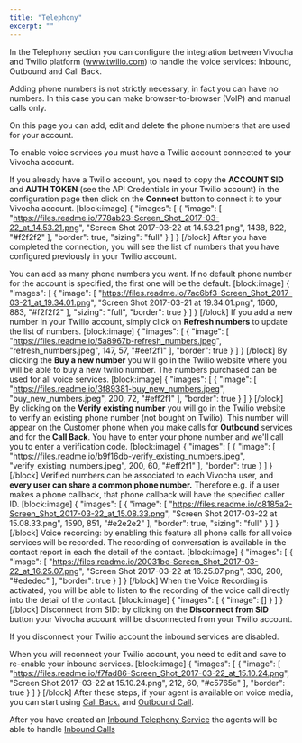 ```yaml
---
title: "Telephony"
excerpt: ""
---
```

In the Telephony section you can configure the integration between Vivocha and Twilio platform (www.twilio.com) to handle the voice services: Inbound, Outbound and Call Back.

Adding phone numbers is not strictly necessary, in fact you can have no numbers. In this case you can make browser-to-browser (VoIP) and manual calls only.

On this page you can add, edit and delete the phone numbers that are used for your account.

To enable voice services you must have a Twilio account connected to your Vivocha account.

If you already have a Twilio account, you need to copy the **ACCOUNT SID** and **AUTH TOKEN** (see the API Credentials in your Twilio account) in the configuration page then click on the **Connect** button to connect it to your Vivocha account.
[block:image]
{
  "images": [
    {
      "image": [
        "https://files.readme.io/778ab23-Screen_Shot_2017-03-22_at_14.53.21.png",
        "Screen Shot 2017-03-22 at 14.53.21.png",
        1438,
        822,
        "#f2f2f2"
      ],
      "border": true,
      "sizing": "full"
    }
  ]
}
[/block]
After you have completed the connection, you will see the list of numbers that you have configured previously in your Twilio account.

You can add as many phone numbers you want. If no default phone number for the account is specified, the first one will be the default.
[block:image]
{
  "images": [
    {
      "image": [
        "https://files.readme.io/7ac6bf3-Screen_Shot_2017-03-21_at_19.34.01.png",
        "Screen Shot 2017-03-21 at 19.34.01.png",
        1660,
        883,
        "#f2f2f2"
      ],
      "sizing": "full",
      "border": true
    }
  ]
}
[/block]
If you add a new number in your Twilio account, simply click on **Refresh numbers** to update the list of numbers.
[block:image]
{
  "images": [
    {
      "image": [
        "https://files.readme.io/5a8967b-refresh_numbers.jpeg",
        "refresh_numbers.jpeg",
        147,
        57,
        "#eef2f1"
      ],
      "border": true
    }
  ]
}
[/block]
By clicking the **Buy a new number** you will go in the Twilio website where you will be able to buy a new twilio number. The numbers purchased can be used for all voice services.
[block:image]
{
  "images": [
    {
      "image": [
        "https://files.readme.io/3f89381-buy_new_numbers.jpeg",
        "buy_new_numbers.jpeg",
        200,
        72,
        "#eff2f1"
      ],
      "border": true
    }
  ]
}
[/block]
By clicking on the **Verify existing number** you will go in the Twilio website to verify an existing phone number (not bought on Twilio). This number will appear on the Customer phone when you make calls for **Outbound** services and for the **Call Back**. You have to enter your phone number and we'll call you to enter a verification code.
[block:image]
{
  "images": [
    {
      "image": [
        "https://files.readme.io/b9f16db-verify_existing_numbers.jpeg",
        "verify_existing_numbers.jpeg",
        200,
        60,
        "#eff2f1"
      ],
      "border": true
    }
  ]
}
[/block]
Verified numbers can be associated to each Vivocha user, and **every user can share a common phone number.** Therefore e.g. if a user makes a phone callback, that phone callback will have the specified caller ID.
[block:image]
{
  "images": [
    {
      "image": [
        "https://files.readme.io/c8185a2-Screen_Shot_2017-03-22_at_15.08.33.png",
        "Screen Shot 2017-03-22 at 15.08.33.png",
        1590,
        851,
        "#e2e2e2"
      ],
      "border": true,
      "sizing": "full"
    }
  ]
}
[/block]
Voice recording: by enabling this feature all phone calls for all voice services will be recorded. The recording of conversation is available in the contact report in each the detail of the contact.
[block:image]
{
  "images": [
    {
      "image": [
        "https://files.readme.io/20031be-Screen_Shot_2017-03-22_at_16.25.07.png",
        "Screen Shot 2017-03-22 at 16.25.07.png",
        330,
        200,
        "#ededec"
      ],
      "border": true
    }
  ]
}
[/block]
When the Voice Recording is activated, you will be able to listen to the recording of the voice call directly into the detail of the contact.
[block:image]
{
  "images": [
    {
      "image": []
    }
  ]
}
[/block]
Disconnect from SID: by clicking on the **Disconnect from SID** button your Vivocha account will be disconnected from your Twilio account. 

If you disconnect your Twilio account the inbound services are disabled.

When you will reconnect your Twilio account, you need to edit and save to re-enable your inbound services.
[block:image]
{
  "images": [
    {
      "image": [
        "https://files.readme.io/f7fad86-Screen_Shot_2017-03-22_at_15.10.24.png",
        "Screen Shot 2017-03-22 at 15.10.24.png",
        212,
        60,
        "#c5765e"
      ],
      "border": true
    }
  ]
}
[/block]
After these steps, if your agent is available on voice media, you can start using [Call Back.](doc:how-to-handle-a-call-back-now) and [Outbound Call](doc:outbound). 

After you have created an [Inbound Telephony Service](https://vivocha.atlassian.net/wiki/display/VVCJ/Inbound+Telephony+Service) the agents will be able to handle [Inbound Calls](doc:inbound-call)